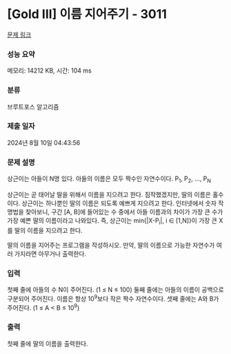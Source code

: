 # [Gold III] 이름 지어주기 - 3011 

[문제 링크](https://www.acmicpc.net/problem/3011) 

### 성능 요약

메모리: 14212 KB, 시간: 104 ms

### 분류

브루트포스 알고리즘

### 제출 일자

2024년 8월 10일 04:43:56

### 문제 설명

<p>상근이는 아들이 N명 있다. 아들의 이름은 모두 짝수인 자연수이다. P<sub>1</sub>, P<sub>2</sub>, ..., P<sub>N</sub></p>

<p>상근이는 곧 태어날 딸을 위해서 이름을 지으려고 한다. 짐작했겠지만, 딸의 이름은 홀수이다. 상근이는 하나뿐인 딸의 이름은 되도록 예쁘게 지으려고 한다. 인터넷에서 숫자 작명법을 찾아보니, 구간 [A, B]에 들어있는 수 중에서 아들 이름과의 차이가 가장 큰 수가 가장 예쁜 딸의 이름이라고 나와있다. 즉, 상근이는 min{|X-P<sub>i</sub>|, i ∈ [1,N]}이 가장 큰 X를 딸의 이름을 지으려고 한다.</p>

<p>딸의 이름을 지어주는 프로그램을 작성하시오. 만약, 딸의 이름으로 가능한 자연수가 여러 가지라면 아무거나 출력한다.</p>

### 입력 

 <p>첫째 줄에 아들의 수 N이 주어진다. (1 ≤ N ≤ 100) 둘째 줄에는 아들의 이름이 공백으로 구분되어 주어진다. 이름은 항상 10<sup>9</sup>보다 작은 짝수 자연수이다. 셋째 줄에는 A와 B가 주어진다. (1 ≤ A < B ≤ 10<sup>9</sup>)</p>

### 출력 

 <p>첫째 줄에 딸의 이름을 출력한다.</p>

